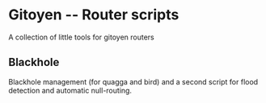 # Gitoyen -- Router scripts

A collection of little tools for gitoyen routers

## Blackhole

Blackhole management (for quagga and bird) and a second script for flood
detection and automatic null-routing.
